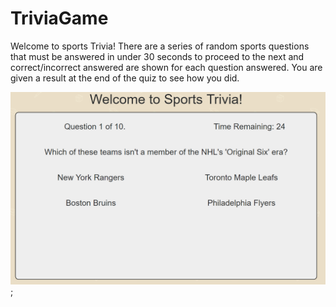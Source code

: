 # TriviaGame
Welcome to sports Trivia! There are a series of random sports questions that must be answered in under 30 seconds to proceed to the next and correct/incorrect answered are shown for each question answered. You are given a result at the end of the quiz to see how you did. 

![Picture of Trivia Game](assets/images/triviaPhoto.png "Trivia Game");
